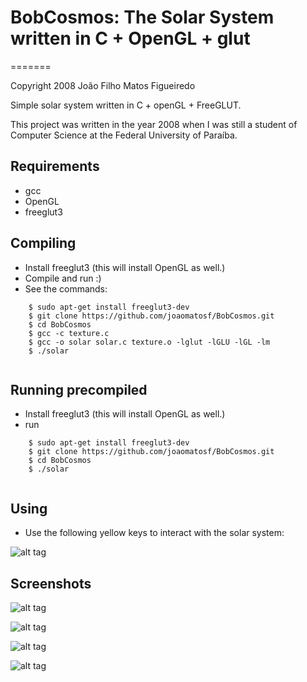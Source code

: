 # BobCosmos: The Solar System written in C + OpenGL + glut
=======

Copyright 2008 João Filho Matos Figueiredo

Simple solar system written in C + openGL + FreeGLUT. 

This project was written in the year 2008 when I was still a student of Computer Science at the Federal University of Paraíba.

Requirements
----
* gcc
* OpenGL
* freeglut3


Compiling
---------

* Install freeglut3 (this will install OpenGL as well.)
* Compile and run :)
* See the commands:

```
    $ sudo apt-get install freeglut3-dev
    $ git clone https://github.com/joaomatosf/BobCosmos.git
    $ cd BobCosmos
    $ gcc -c texture.c
    $ gcc -o solar solar.c texture.o -lglut -lGLU -lGL -lm
    $ ./solar
    
```


Running precompiled
---------

* Install freeglut3 (this will install OpenGL as well.)
* run

```
    $ sudo apt-get install freeglut3-dev
    $ git clone https://github.com/joaomatosf/BobCosmos.git
    $ cd BobCosmos
    $ ./solar
    
```

Using
---------

*  Use the following yellow keys to interact with the solar system:

![alt tag](https://github.com/joaomatosf/bobcosmos/raw/master/interact_keys.png)


Screenshots
-----------

![alt tag](https://github.com/joaomatosf/bobcosmos/raw/master/eart.png)

![alt tag](https://github.com/joaomatosf/bobcosmos/raw/master/jup.png)

![alt tag](https://github.com/joaomatosf/bobcosmos/raw/master/mars.png)

![alt tag](https://github.com/joaomatosf/bobcosmos/raw/master/main.png)
